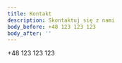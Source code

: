```yaml
---
title: Kontakt
description: Skontaktuj się z nami
body_before: +48 123 123 123
body_after: ''
---
```

+48 123 123 123
